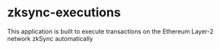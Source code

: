 # zksync-executions

This application is built to execute transactions on the Ethereum Layer-2 network zkSync automatically